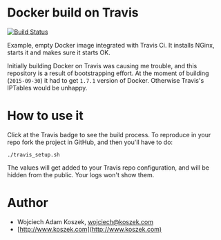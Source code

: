 # Docker build on Travis

[![Build Status](https://travis-ci.org/wkoszek/docker_edu.svg?branch=master)](https://travis-ci.org/tjordanchat/docker_edu)

Example, empty Docker image integrated with Travis Ci. It installs NGinx,
starts it and makes sure it starts OK.

Initially building Docker on Travis was causing me trouble, and this
repository is a result of bootstrapping effort. At the moment of building
(`2015-09-30`) it had to get `1.7.1` version of Docker. Otherwise Travis's
IPTables would be unhappy.

# How to use it

Click at the Travis badge to see the build process. To reproduce in your
repo fork the project in GitHub, and then you'll have to do:

	./travis_setup.sh

The values will get added to your Travis repo configuration, and will be
hidden from the public. Your logs won't show them.

# Author

- Wojciech Adam Koszek, [wojciech@koszek.com](mailto:wojciech@koszek.com)
- [http://www.koszek.com](http://www.koszek.com)
